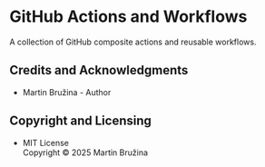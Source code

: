 # GitHub Actions and Workflows

A collection of GitHub composite actions and reusable workflows.

## Credits and Acknowledgments

- Martin Bružina - Author

## Copyright and Licensing

- MIT License  
  Copyright © 2025 Martin Bružina
